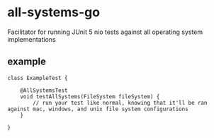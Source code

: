 # all-systems-go
Facilitator for running JUnit 5 nio tests against all operating system implementations

## example

```
class ExampleTest {

    @AllSystemsTest
    void testAllSystems(FileSystem fileSystem) {
        // run your test like normal, knowing that it'll be ran against mac, windows, and unix file system configurations
    }

}
```

